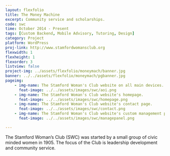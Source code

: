 ```yaml
---
layout: flexfolio
title: The Money Machine
excerpt: Community service and scholarships.
code: swc
time: October 2014 - Present
tags: [Custom Backend, Mobile Advisory, Tutoring, Design]
category: Project
platform: WordPress
proj-link: http://www.stamfordwomansclub.org
flexwidth: 1
flexheight: 1
flexorder: 3
listview: false
project-img: ../assets/flexfolio/moneymach/banner.jpg
banner: ../../assets/flexfolio/moneymach/pgbanner.jpg
pageimg:
    - img-name: The Stamford Woman's Club website on all main devices.
      feat-image: ../../assets/images/swc/aoi.png
    - img-name: The Stamford Woman's Club website's homepage.
      feat-image: ../../assets/images/swc/homepage.png
    - img-name: The Stamford Woman's Club website's contact page.
      feat-image: ../../assets/images/swc/contact.png
    - img-name: The Stamford Woman's Club website's custom management panel. Created so the client would not need to log into the WordPress back-end. Made with WP Toolset.
      feat-image: ../../assets/images/swc/managepanel.png

---
```

The Stamford Woman’s Club (SWC) was started by a small group of civic minded women in 1905. The focus of the Club is leadership development and community service.
